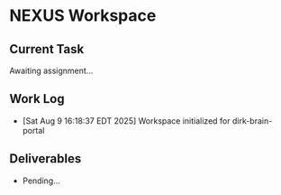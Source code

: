 # NEXUS Workspace



## Current Task
Awaiting assignment...

## Work Log
- [Sat Aug  9 16:18:37 EDT 2025] Workspace initialized for dirk-brain-portal

## Deliverables
- Pending...
